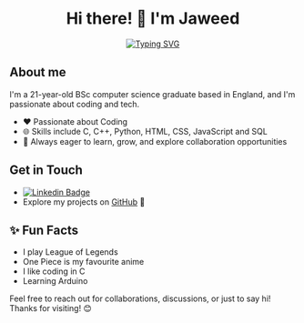 <h1 align="center"><b> Hi there! 👋 I'm Jaweed </b></h1>

<p align="center">
<a href="https://git.io/typing-svg"><img src="https://readme-typing-svg.demolab.com?font=Fira+Code&size=25&pause=1000&center=true&vCenter=true&random=false&width=600&height=100&lines=Computer+Science+Graduate;Active+Learner;Passionate+About+Coding" alt="Typing SVG" /></a>
</p>

## **About me**
I'm a 21-year-old BSc computer science graduate based in England, and I'm passionate about coding and tech.
- ❤️ Passionate about Coding
- 🌐 Skills include C, C++, Python, HTML, CSS, JavaScript and SQL
- 🌱 Always eager to learn, grow, and explore collaboration opportunities

## Get in Touch
- [![Linkedin Badge](https://img.shields.io/badge/-Jaweed_Inayathulla-0e76a8?style=flat&labelColor=0e76a8&logo=linkedin&logoColor=white)](https://www.linkedin.com/in/jaweedinayathulla/)
- Explore my projects on [GitHub](https://github.com/InaJaweed?tab=repositories) 🚀

## ✨ Fun Facts
 - I play League of Legends
 - One Piece is my favourite anime
 - I like coding in C
 - Learning Arduino

Feel free to reach out for collaborations, discussions, or just to say hi! Thanks for visiting! 😊
